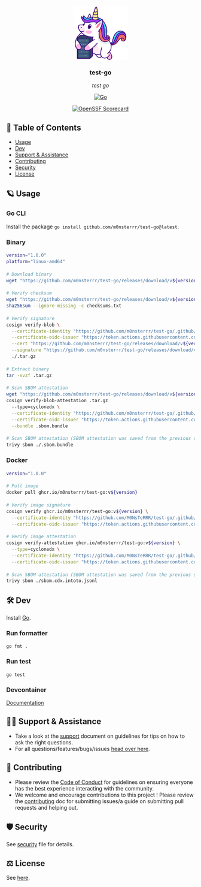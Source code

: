 <!-- template:begin:header -->
<!-- do not edit anything in this "template" block, its auto-generated by Pulumi -->
<div align="center">
<img src="https://raw.githubusercontent.com/m0nsterrr/test-go/main/docs/assets/logo.svg" align="center" width="144px" height="144px"/>

### test-go

_test go_

</div>

<div align="center">

[![Go](https://img.shields.io/github/v/tag/m0nsterrr/test-go?label=&logo=go&style=for-the-badge&logoColor=white&color=00ACD7)](https://pkg.go.dev/github.com/m0nsterrr/test-go/test-go)

</div>

<div align="center">

[![OpenSSF Scorecard](https://img.shields.io/ossf-scorecard/github.com/M0NsTeRRR/test-go?label=openssf%20scorecard&style=for-the-badge)](https://scorecard.dev/viewer/?uri=github.com/M0NsTeRRR/test-go)

</div>
<!-- template:end:header -->

<!-- template:begin:table_of_content -->
<!-- do not edit anything in this "template" block, its auto-generated by Pulumi -->
## 🔗 Table of Contents

- [Usage](#-usage)
- [Dev](#%EF%B8%8F-dev)
- [Support &amp; Assistance](#%EF%B8%8F-support--assistance)
- [Contributing](#-contributing)
- [Security](#%EF%B8%8F-security)
- [License](#%EF%B8%8F-license)
<!-- template:end:table_of_content -->

<!-- template:begin:documentation -->
<!-- do not edit anything in this "template" block, its auto-generated by Pulumi -->

<!-- template:end:documentation -->

<!-- template:begin:usage -->
<!-- do not edit anything in this "template" block, its auto-generated by Pulumi -->
## 🪐 Usage
### Go CLI
Install the package `go install github.com/m0nsterrr/test-go@latest`.

### Binary
```bash
version="1.0.0"
platform="linux-amd64"

# Download binary
wget "https://github.com/m0nsterrr/test-go/releases/download/v${version}/.tar.gz"

# Verify checksum
wget "https://github.com/m0nsterrr/test-go/releases/download/v${version}/checksums.txt"
sha256sum --ignore-missing -c checksums.txt

# Verify signature
cosign verify-blob \
  --certificate-identity "https://github.com/m0nsterrr/test-go/.github/workflows/release.yml@refs/tags/v${version}" \
  --certificate-oidc-issuer "https://token.actions.githubusercontent.com" \
  --cert "https://github.com/m0nsterrr/test-go/releases/download/v${version}/.pem" \
  --signature "https://github.com/m0nsterrr/test-go/releases/download/v${version}/.sig" \
  ./.tar.gz

# Extract binary
tar -xvzf .tar.gz

# Scan SBOM attestation
wget "https://github.com/m0nsterrr/test-go/releases/download/v${version}/.sbom.bundle"
cosign verify-blob-attestation .tar.gz
  --type=cyclonedx \
  --certificate-identity "https://github.com/m0nsterrr/test-go/.github/workflows/release.yml@refs/tags/v${version}" \
  --certificate-oidc-issuer "https://token.actions.githubusercontent.com" \
  --bundle .sbom.bundle

# Scan SBOM attestation (SBOM attestation was saved from the previous step)
trivy sbom ./.sbom.bundle
```

### Docker
```bash
version="1.0.0"

# Pull image
docker pull ghcr.io/m0nsterrr/test-go:v${version}

# Verify image signature
cosign verify ghcr.io/m0nsterrr/test-go:v${version} \
  --certificate-identity "https://github.com/M0NsTeRRR/test-go/.github/workflows/release.yml@refs/tags/v${version}" \
  --certificate-oidc-issuer "https://token.actions.githubusercontent.com"

# Verify image attestation
cosign verify-attestation ghcr.io/m0nsterrr/test-go:v${version} \
  --type=cyclonedx \
  --certificate-identity "https://github.com/M0NsTeRRR/test-go/.github/workflows/release.yml@refs/tags/v${version}" \
  --certificate-oidc-issuer "https://token.actions.githubusercontent.com" > ./sbom.cdx.intoto.jsonl

# Scan SBOM attestation (SBOM attestation was saved from the previous step)
trivy sbom ./sbom.cdx.intoto.jsonl
```
<!-- template:end:usage -->

<!-- template:begin:dev -->
<!-- do not edit anything in this "template" block, its auto-generated by Pulumi -->
## 🛠️ Dev
Install [Go](https://go.dev/doc/install).
### Run formatter

```
go fmt .
```
### Run test

```
go test
```
### Devcontainer

[Documentation](https://code.visualstudio.com/docs/devcontainers/containers)
<!-- template:end:dev -->

<!-- template:begin:support -->
<!-- do not edit anything in this "template" block, its auto-generated by Pulumi -->
## 🙋‍♂️ Support & Assistance

- Take a look at the [support](SUPPORT.md) document on
     guidelines for tips on how to ask the right questions.
- For all questions/features/bugs/issues [head over here](/../../issues/new/choose).
<!-- template:end:support -->

<!-- template:begin:contributing -->
<!-- do not edit anything in this "template" block, its auto-generated by Pulumi -->
## 🤝 Contributing

- Please review the [Code of Conduct](CODE_OF_CONDUCT.md) for guidelines
    on ensuring everyone has the best experience interacting with the community.
- We welcome and encourage contributions to this project !
    Please review the [contributing](CONTRIBUTING.md) doc for submitting
    issues/a guide on submitting pull requests and helping out.
<!-- template:end:contributing -->

<!-- template:begin:security -->
<!-- do not edit anything in this "template" block, its auto-generated by Pulumi -->
## 🛡️ Security

See [security](SECURITY.md) file for details.
<!-- template:end:security -->

<!-- template:begin:license -->
<!-- do not edit anything in this "template" block, its auto-generated by Pulumi -->
## ⚖️ License

See [here](LICENSE_en.txt).
<!-- template:end:license -->